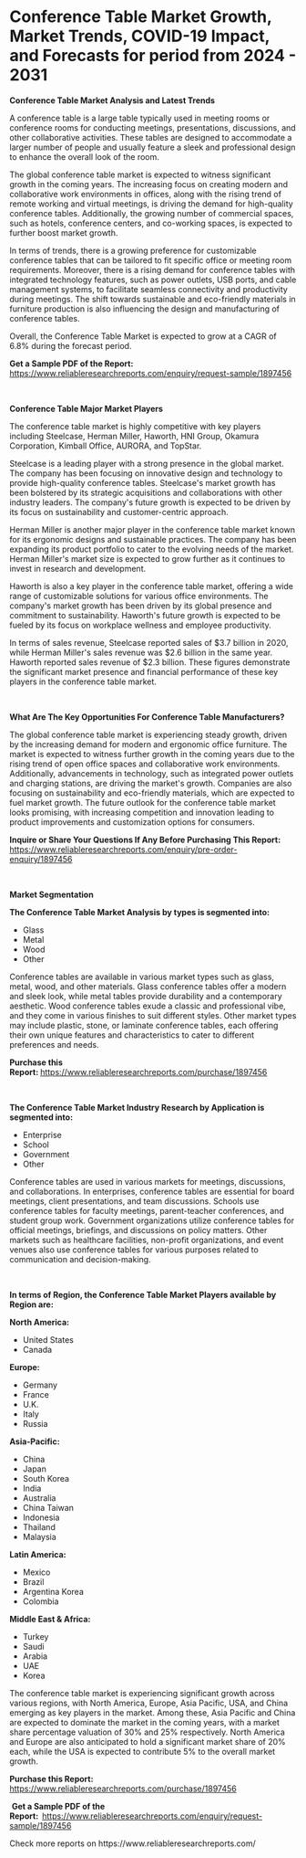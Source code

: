 <p><h1>Conference Table Market Growth, Market Trends, COVID-19 Impact, and Forecasts for period from 2024 - 2031</h1></p><p><strong>Conference Table Market Analysis and Latest Trends</strong></p>
<p><p>A conference table is a large table typically used in meeting rooms or conference rooms for conducting meetings, presentations, discussions, and other collaborative activities. These tables are designed to accommodate a larger number of people and usually feature a sleek and professional design to enhance the overall look of the room.</p><p>The global conference table market is expected to witness significant growth in the coming years. The increasing focus on creating modern and collaborative work environments in offices, along with the rising trend of remote working and virtual meetings, is driving the demand for high-quality conference tables. Additionally, the growing number of commercial spaces, such as hotels, conference centers, and co-working spaces, is expected to further boost market growth.</p><p>In terms of trends, there is a growing preference for customizable conference tables that can be tailored to fit specific office or meeting room requirements. Moreover, there is a rising demand for conference tables with integrated technology features, such as power outlets, USB ports, and cable management systems, to facilitate seamless connectivity and productivity during meetings. The shift towards sustainable and eco-friendly materials in furniture production is also influencing the design and manufacturing of conference tables.</p><p>Overall, the Conference Table Market is expected to grow at a CAGR of 6.8% during the forecast period.</p></p>
<p><strong>Get a Sample PDF of the Report:&nbsp;</strong> <a href="https://www.reliableresearchreports.com/enquiry/request-sample/1897456">https://www.reliableresearchreports.com/enquiry/request-sample/1897456</a></p>
<p>&nbsp;</p>
<p><strong>Conference Table Major Market Players</strong></p>
<p><p>The conference table market is highly competitive with key players including Steelcase, Herman Miller, Haworth, HNI Group, Okamura Corporation, Kimball Office, AURORA, and TopStar. </p><p>Steelcase is a leading player with a strong presence in the global market. The company has been focusing on innovative design and technology to provide high-quality conference tables. Steelcase's market growth has been bolstered by its strategic acquisitions and collaborations with other industry leaders. The company's future growth is expected to be driven by its focus on sustainability and customer-centric approach.</p><p>Herman Miller is another major player in the conference table market known for its ergonomic designs and sustainable practices. The company has been expanding its product portfolio to cater to the evolving needs of the market. Herman Miller's market size is expected to grow further as it continues to invest in research and development.</p><p>Haworth is also a key player in the conference table market, offering a wide range of customizable solutions for various office environments. The company's market growth has been driven by its global presence and commitment to sustainability. Haworth's future growth is expected to be fueled by its focus on workplace wellness and employee productivity.</p><p>In terms of sales revenue, Steelcase reported sales of $3.7 billion in 2020, while Herman Miller's sales revenue was $2.6 billion in the same year. Haworth reported sales revenue of $2.3 billion. These figures demonstrate the significant market presence and financial performance of these key players in the conference table market.</p></p>
<p>&nbsp;</p>
<p><strong>What Are The Key Opportunities For Conference Table Manufacturers?</strong></p>
<p><p>The global conference table market is experiencing steady growth, driven by the increasing demand for modern and ergonomic office furniture. The market is expected to witness further growth in the coming years due to the rising trend of open office spaces and collaborative work environments. Additionally, advancements in technology, such as integrated power outlets and charging stations, are driving the market's growth. Companies are also focusing on sustainability and eco-friendly materials, which are expected to fuel market growth. The future outlook for the conference table market looks promising, with increasing competition and innovation leading to product improvements and customization options for consumers.</p></p>
<p><strong>Inquire or Share Your Questions If Any Before Purchasing This Report:</strong> <a href="https://www.reliableresearchreports.com/enquiry/pre-order-enquiry/1897456">https://www.reliableresearchreports.com/enquiry/pre-order-enquiry/1897456</a></p>
<p>&nbsp;</p>
<p><strong>Market Segmentation</strong></p>
<p><strong>The Conference Table Market Analysis by types is segmented into:</strong></p>
<p><ul><li>Glass</li><li>Metal</li><li>Wood</li><li>Other</li></ul></p>
<p><p>Conference tables are available in various market types such as glass, metal, wood, and other materials. Glass conference tables offer a modern and sleek look, while metal tables provide durability and a contemporary aesthetic. Wood conference tables exude a classic and professional vibe, and they come in various finishes to suit different styles. Other market types may include plastic, stone, or laminate conference tables, each offering their own unique features and characteristics to cater to different preferences and needs.</p></p>
<p><strong>Purchase this Report:&nbsp;</strong><a href="https://www.reliableresearchreports.com/purchase/1897456">https://www.reliableresearchreports.com/purchase/1897456</a></p>
<p>&nbsp;</p>
<p><strong>The Conference Table Market Industry Research by Application is segmented into:</strong></p>
<p><ul><li>Enterprise</li><li>School</li><li>Government</li><li>Other</li></ul></p>
<p><p>Conference tables are used in various markets for meetings, discussions, and collaborations. In enterprises, conference tables are essential for board meetings, client presentations, and team discussions. Schools use conference tables for faculty meetings, parent-teacher conferences, and student group work. Government organizations utilize conference tables for official meetings, briefings, and discussions on policy matters. Other markets such as healthcare facilities, non-profit organizations, and event venues also use conference tables for various purposes related to communication and decision-making.</p></p>
<p>&nbsp;</p>
<p><strong>In terms of Region, the Conference Table Market Players available by Region are:</strong></p>
<p>
    <p> <strong> North America: </strong>
        <ul>
            <li>United States</li>
            <li>Canada</li>
        </ul>
        </p> 
    <p> <strong> Europe: </strong>
        <ul>
            <li>Germany</li>
            <li>France</li>
            <li>U.K.</li>
            <li>Italy</li>
            <li>Russia</li>
        </ul>
        </p> 
    <p> <strong> Asia-Pacific: </strong>
        <ul>
            <li>China</li>
            <li>Japan</li>
            <li>South Korea</li>
            <li>India</li>
            <li>Australia</li>
            <li>China Taiwan</li>
            <li>Indonesia</li>
            <li>Thailand</li>
            <li>Malaysia</li>
        </ul>
        </p> 
    <p> <strong> Latin America: </strong>
        <ul>
            <li>Mexico</li>
            <li>Brazil</li>
            <li>Argentina Korea</li>
            <li>Colombia</li>
        </ul>
        </p> 
    <p> <strong> Middle East & Africa: </strong>
        <ul>
            <li>Turkey</li>
            <li>Saudi</li>
            <li>Arabia</li>
            <li>UAE</li>
            <li>Korea</li>
        </ul>
    </p>
    </p>
<p><p>The conference table market is experiencing significant growth across various regions, with North America, Europe, Asia Pacific, USA, and China emerging as key players in the market. Among these, Asia Pacific and China are expected to dominate the market in the coming years, with a market share percentage valuation of 30% and 25% respectively. North America and Europe are also anticipated to hold a significant market share of 20% each, while the USA is expected to contribute 5% to the overall market growth.</p></p>
<p><strong>Purchase this Report: </strong><a href="https://www.reliableresearchreports.com/purchase/1897456">https://www.reliableresearchreports.com/purchase/1897456</a></p>
<p>&nbsp;<strong>Get a Sample PDF of the Report:&nbsp;&nbsp;</strong><a href="https://www.reliableresearchreports.com/enquiry/request-sample/1897456">https://www.reliableresearchreports.com/enquiry/request-sample/1897456</a></p>
<p><strong></strong></p>
<p>Check more reports on https://www.reliableresearchreports.com/</p>